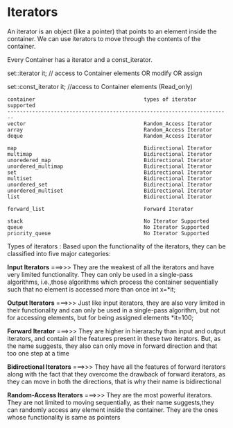 # Iterators 

An iterator is an object (like a pointer) that points to an element inside the container. We can use iterators to move through
the contents of the container.

Every Container has a iterator and a const_iterator.

set<int>::iterator it;           // access to Container elements OR modify OR assign 

set<int>::const_iterator it;     //access to Container elements (Read_only)

```
container                                   types of iterator supported
------------------------------------------------------------------------
vector                                      Random_Access Iterator
array                                       Random_Access Iterator
deque                                       Random_Access Iterator

map                                         Bidirectional Iterator
multimap                                    Bidirectional Iterator
unoredered_map                              Bidirectional Iterator
unordered_multimap                          Bidirectional Iterator
set                                         Bidirectional Iterator
multiset                                    Bidirectional Iterator
unordered_set                               Bidirectional Iterator
unordered_multiset                          Bidirectional Iterator
list                                        Bidirectional Iterator

forward_list                                Forward Iterator

stack                                       No Iterator Supported
queue                                       No Iterator Supported
priority_queue                              No Iterator Supported
```

Types of iterators : Based upon the functionality of the iterators, they can be classified into five major categories:

**Input Iterators**    ===>>>   They are the weakest of all the iterators and have very limited functionality. They can only be used in 
a single-pass algorithms, i.e.,those algorithms which process the container sequentially such that no element is accessed more than once
int x=*it;

**Output Iterators**   ===>>>   Just like input iterators, they are also very limited in their functionality and can only be used in 
a single-pass algorithm, but not for accessing elements, but for being assigned elements
*it=100;

**Forward Iterator**   ===>>> They are higher in hierarachy than input and output iterators, and contain all the features present in these
two iterators. But, as the name suggests, they also can only move in forward direction and that too one step at a time

**Bidirectional Iterators**   ===>>>  They have all the features of forward iterators along with the fact that they overcome 
the drawback of forward iterators, as they can move in both the directions, that is why their name is bidirectional

**Random-Access Iterators**   ===>>>  They are the most powerful iterators. They are not limited to moving sequentially, as their name 
suggests,they can randomly access any element inside the container. They are the ones whose functionality is same as pointers
